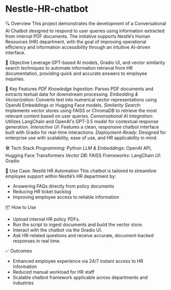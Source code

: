 # Nestle-HR-chatbot

🔍 Overview
This project demonstrates the development of a Conversational AI Chatbot designed to respond to user queries using information extracted from internal PDF documents. The initiative supports Nestlé’s Human Resources (HR) department, with the goal of improving operational efficiency and information accessibility through an intuitive AI-driven interface.

🧠 Objective
Leverage GPT-based AI models, Gradio UI, and vector similarity search techniques to automate information retrieval from HR documentation, providing quick and accurate answers to employee inquiries.

🚀 Key Features
*PDF Knowledge Ingestion*: Parses PDF documents and extracts textual data for downstream processing.
*Embedding & Vectorization*: Converts text into numerical vector representations using OpenAI Embeddings or Hugging Face models.
*Similarity Search*: Implements vector stores using FAISS or ChromaDB to retrieve the most relevant content based on user queries.
*Conversational AI Integration*: Utilizes LangChain and OpenAI's GPT-3.5 model for contextual response generation.
*Interactive UI*: Features a clean, responsive chatbot interface built with Gradio for real-time interactions.
*Deployment-Ready*: Designed for enterprise use with scalability, ease of use, and HR applicability in mind.

🛠️ Tech Stack
*Programming*: Python
*LLM & Embeddings*: OpenAI API, Hugging Face Transformers
*Vector DB*: FAISS
*Frameworks*: LangChain
*UI*: Gradio

🏢 Use Case: Nestlé HR Automation
This chatbot is tailored to streamline employee support within Nestlé’s HR department by:
- Answering FAQs directly from policy documents
- Reducing HR ticket backlog
- Improving employee access to reliable information

📦 How to Use
- Upload internal HR policy PDFs.
- Run the script to ingest documents and build the vector store.
- Interact with the chatbot via the Gradio UI.
- Ask HR-related questions and receive accurate, document-backed responses in real time.

✅ Outcomes
- Enhanced employee experience via 24/7 instant access to HR information
- Reduced manual workload for HR staff
- Scalable chatbot framework applicable across departments and industries

